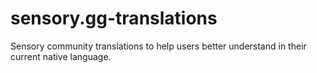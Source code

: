 # sensory.gg-translations
Sensory community translations to help users better understand in their current native language.
